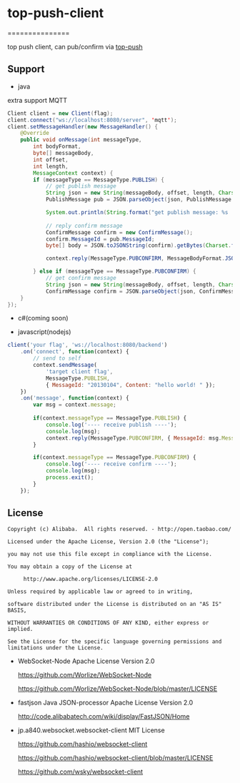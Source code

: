# top-push-client

===============

top push client, can pub/confirm via [top-push](https://github.com/wsky/top-push)

## Support

- java

extra support MQTT

```java
Client client = new Client(flag);
client.connect("ws://localhost:8080/server", 'mqtt');
client.setMessageHandler(new MessageHandler() {
	@Override
	public void onMessage(int messageType, 
		int bodyFormat, 
		byte[] messageBody, 
		int offset, 
		int length, 
		MessageContext context) {
		if (messageType == MessageType.PUBLISH) {
			// get publish message
			String json = new String(messageBody, offset, length, Charset.forName("UTF-8"));
			PublishMessage pub = JSON.parseObject(json, PublishMessage.class);

			System.out.println(String.format("get publish message: %s | %s", json, pub));
			
			// reply confirm message
			ConfirmMessage confirm = new ConfirmMessage();
			confirm.MessageId = pub.MessageId;
			byte[] body = JSON.toJSONString(confirm).getBytes(Charset.forName("UTF-8"));

			context.reply(MessageType.PUBCONFIRM, MessageBodyFormat.JSON, body, 0, body.length);

		} else if (messageType == MessageType.PUBCONFIRM) {
			// get confirm message
			String json = new String(messageBody, offset, length, Charset.forName("UTF-8"));
			ConfirmMessage confirm = JSON.parseObject(json, ConfirmMessage.class);
	}
});
```

- c#(coming soon)

- javascript(nodejs)

```js
client('your flag', 'ws://localhost:8080/backend')
	.on('connect', function(context) {
		// send to self
		context.sendMessage(
			'target client flag', 
			MessageType.PUBLISH, 
			{ MessageId: "20130104", Content: "hello world! " });
	})
	.on('message', function(context) {
		var msg = context.message;
		
		if(context.messageType == MessageType.PUBLISH) {
			console.log('---- receive publish ----');
			console.log(msg);
			context.reply(MessageType.PUBCONFIRM, { MessageId: msg.MessageId });
		}

		if(context.messageType == MessageType.PUBCONFIRM) {
			console.log('---- receive confirm ----');
			console.log(msg);
			process.exit();
		}
	});
```

## License

	Copyright (c) Alibaba.  All rights reserved. - http://open.taobao.com/

	Licensed under the Apache License, Version 2.0 (the "License");

	you may not use this file except in compliance with the License.

	You may obtain a copy of the License at

	     http://www.apache.org/licenses/LICENSE-2.0

	Unless required by applicable law or agreed to in writing, 

	software distributed under the License is distributed on an "AS IS" BASIS, 

	WITHOUT WARRANTIES OR CONDITIONS OF ANY KIND, either express or implied.

	See the License for the specific language governing permissions and limitations under the License.


- WebSocket-Node Apache License Version 2.0

	https://github.com/Worlize/WebSocket-Node

	https://github.com/Worlize/WebSocket-Node/blob/master/LICENSE

- fastjson Java JSON-processor Apache License Version 2.0

	http://code.alibabatech.com/wiki/display/FastJSON/Home

- jp.a840.websocket.websocket-client MIT License

	https://github.com/hashio/websocket-client

	https://github.com/hashio/websocket-client/blob/master/LICENSE

	https://github.com/wsky/websocket-client


